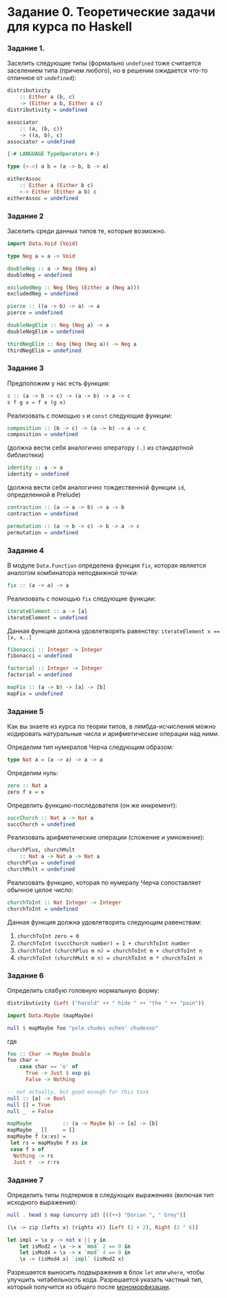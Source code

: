 
# Задание 0. Теоретические задачи для курса по Haskell

### Задание 1.
Заселить следующие типы
(формально `undefined` тоже считается заселением типа (причем любого),
но в решении ожидается что-то отличное от `undefined`):

``` haskell
distributivity
    :: Either a (b, c)
    -> (Either a b, Either a c)
distributivity = undefined
```

``` haskell
associator
    :: (a, (b, c))
    -> ((a, b), c)
associator = undefined
```

``` haskell
{-# LANGUAGE TypeOperators #-}

type (<->) a b = (a -> b, b -> a)

eitherAssoc
    :: Either a (Either b c)
    <-> Either (Either a b) c
eitherAssoc = undefined
```

### Задание 2
Заселить среди данных типов те, которые возможно.


``` haskell
import Data.Void (Void)

type Neg a = a -> Void

doubleNeg :: a -> Neg (Neg a)
doubleNeg = undefined

excludedNeg :: Neg (Neg (Either a (Neg a)))
excludedNeg = undefined

pierce :: ((a -> b) -> a) -> a
pierce = undefined

doubleNegElim :: Neg (Neg a) -> a
doubleNegElim = undefined

thirdNegElim :: Neg (Neg (Neg a)) -> Neg a
thirdNegElim = undefined
```

### Задание 3
Предположим у нас есть функция:

``` haskell
s :: (a -> b -> c) -> (a -> b) -> a -> c
s f g x = f x (g x)
```

Реализовать с помощью `s` и `const` следующие функции:

``` haskell
composition :: (b -> c) -> (a -> b) -> a -> c
composition = undefined
```


(должна вести себя аналогично оператору `(.)` из стандартной библиотеки)

``` haskell
identity :: a -> a
identity = undefined
```

(должна вести себя аналогично тождественной функции `id`, определенной в Prelude)

``` haskell
contraction :: (a -> a -> b) -> a -> b
contraction = undefined
```

``` haskell
permutation :: (a -> b -> c) -> b -> a -> c
permutation = undefined
```

### Задание 4
В модуле `Data.Function` определена функция `fix`, которая является аналогом комбинатора неподвижной точки:

``` haskell
fix :: (a -> a) -> a
```

Реализовать с помощью `fix` следующие функции:

``` haskell
iterateElement :: a -> [a]
iterateElement = undefined
```
Данная функция должна удовлетворять равенству:
`iterateElement x == [x, x..]`


``` haskell
fibonacci :: Integer -> Integer
fibonacci = undefined
```

``` haskell
factorial :: Integer -> Integer
factorial = undefined
```

``` haskell
mapFix :: (a -> b) -> [a] -> [b]
mapFix = undefined
```


### Задание 5
Как вы знаете из курса по теории типов, в лямбда-исчисления можно кодировать натуральные числа и арифметические операции над ними.

Определим тип нумералов Черча следующим образом:
``` haskell
type Nat a = (a -> a) -> a -> a
```

Определим нуль:
``` haskell
zero :: Nat a
zero f x = x
```

Определить функцию-последователя (он же инкремент):
``` haskell
succChurch :: Nat a -> Nat a
succChurch = undefined
```

Реализовать арифметические операции (сложение и умножение):
``` haskell
churchPlus, churchMult
    :: Nat a -> Nat a -> Nat a
churchPlus = undefined
churchMult = undefined
```

Реализовать функцию, которая по нумералу Черча сопоставляет обычное целое число:

``` haskell
churchToInt :: Nat Integer -> Integer
churchToInt = undefined
```

Данная функция должна удовлетворять следующим равенствам:
1. `churchToInt zero = 0`
2. `churchToInt (succChurch number) = 1 + churchToInt number`
3. `churchToInt (churchPlus m n) = churchToInt m + churchToInt n`
4. `churchToInt (churchMult m n) = churchToInt m * churchToInt n`

### Задание 6
Определить слабую головную нормальную форму:

``` haskell
distributivity (Left ("harold" ++ " hide " ++ "the " ++ "pain"))
```

``` haskell
import Data.Maybe (mapMaybe)

null $ mapMaybe foo "pole chudes ochen' chudesno"
```
где
``` haskell
foo :: Char -> Maybe Double
foo char =
    case char == 'o' of
      True -> Just $ exp pi
      False -> Nothing

-- not actually, but good enough for this task
null :: [a] -> Bool
null [] = True
null _  = False

mapMaybe          :: (a -> Maybe b) -> [a] -> [b]
mapMaybe _ []     = []
mapMaybe f (x:xs) =
 let rs = mapMaybe f xs in
 case f x of
  Nothing -> rs
  Just r  -> r:rs
```

### Задание 7
Определить типы подтермов в следующих выражениях
(включая тип исходного выражения):

``` haskell
null . head $ map (uncurry id) [((++) "Dorian ", " Grey")]
```

``` haskell
(\x -> zip (lefts x) (rights x)) [Left (1 + 2), Right (2 ^ 6)]
```

``` haskell
let impl = \x y -> not x || y in
    let isMod2 = \x -> x `mod` 2 == 0 in
    let isMod4 = \x -> x `mod` 4 == 0 in
    \x -> (isMod4 x) `impl` (isMod2 x)
```

Разрешается выносить подвыражения в блок `let` или `where`, чтобы улучшить читабельность кода.
Разрешается указать частный тип, который получится из общего после [мономорфизации](https://wiki.haskell.org/Monomorphism_restriction).